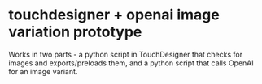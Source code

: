 # touchdesigner + openai image variation prototype

Works in two parts - a python script in TouchDesigner that checks for images and exports/preloads them, and a python script that calls OpenAI for an image variant.